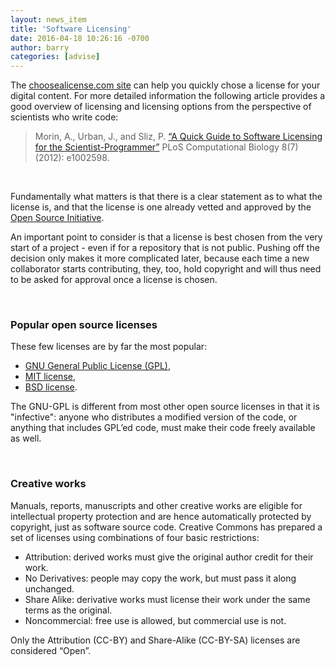 ```yaml
---
layout: news_item
title: 'Software Licensing'
date: 2016-04-18 10:26:16 -0700
author: barry
categories: [advise]
---
```


The [choosealicense.com site](http://choosealicense.com/) can help you quickly chose a license for your digital content. For more detailed information the following article provides a good overview of licensing and licensing options from the perspective of scientists who write code:

> Morin, A., Urban, J., and Sliz, P. [“A Quick Guide to Software Licensing for the Scientist-Programmer”](http://dx.doi.org/10.1371/journal.pcbi.1002598) PLoS Computational Biology 8(7) (2012): e1002598.

<br />

Fundamentally what matters is that there is a clear statement as to what the license is, and that the license is one already vetted and approved by the [Open Source Initiative](https://opensource.org). 

An important point to consider is that a license is best chosen from the very start of a project - even if for a repository that is not public. Pushing off the decision only makes it more complicated later, because each time a new collaborator starts contributing, they, too, hold copyright and will thus need to be asked for approval once a license is chosen.

<br />

### Popular open source licenses
These few licenses are by far the most popular:

- [GNU General Public License (GPL)](https://opensource.org/licenses/GPL-3.0),
- [MIT license](https://opensource.org/licenses/MIT),
- [BSD license](https://opensource.org/licenses/BSD-3-Clause).

The GNU-GPL is different from most other open source licenses in that it is "infective": anyone who distributes a modified version of the code, or anything that includes GPL’ed code, must make their code freely available as well.

<br />

### Creative works 
Manuals, reports, manuscripts and other creative works are eligible for intellectual property protection and are hence automatically protected by copyright, just as software source code. Creative Commons has prepared a set of licenses using combinations of four basic restrictions:

- Attribution: derived works must give the original author credit for their work.
- No Derivatives: people may copy the work, but must pass it along unchanged.
- Share Alike: derivative works must license their work under the same terms as the original.
- Noncommercial: free use is allowed, but commercial use is not.

Only the Attribution (CC-BY) and Share-Alike (CC-BY-SA) licenses are considered “Open”.

